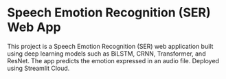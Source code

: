 # Speech Emotion Recognition (SER) Web App

This project is a Speech Emotion Recognition (SER) web application built using deep learning models such as BiLSTM, CRNN, Transformer, and ResNet.
The app predicts the emotion expressed in an audio file. Deployed using Streamlit Cloud.
